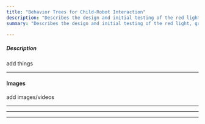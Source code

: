 ```yaml
---
title: "Behavior Trees for Child-Robot Interaction" 
description: "Describes the design and initial testing of the red light, green light mode for GoBot." 
summary: "Describes the design and initial testing of the red light, green light mode for GoBot." 

---
```


##### Description
add things

---

#### Images
add images/videos

---

<!-- ##### Download

+ [Paper](paper1.pdf)
+ [Presentation](HRI_2024_LBR_RLGL_deployment.mp4)
+ [Poster](HRI_LBR_RLGL_Poster.pdf) -->

---


---